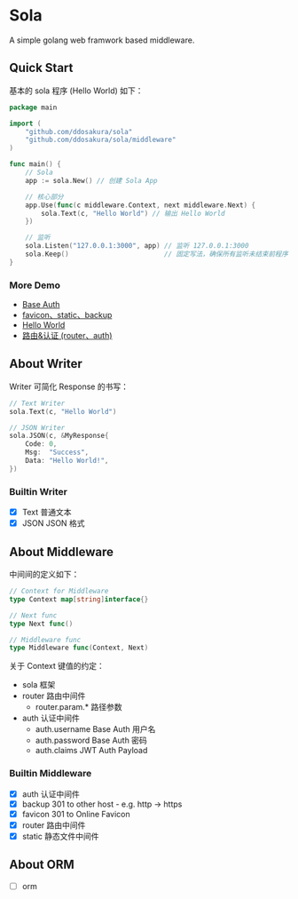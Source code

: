 # Sola

A simple golang web framwork based middleware.

## Quick Start

基本的 sola 程序 (Hello World) 如下：

```go
package main

import (
	"github.com/ddosakura/sola"
	"github.com/ddosakura/sola/middleware"
)

func main() {
	// Sola
	app := sola.New() // 创建 Sola App

	// 核心部分
	app.Use(func(c middleware.Context, next middleware.Next) {
		sola.Text(c, "Hello World") // 输出 Hello World
	})

	// 监听
	sola.Listen("127.0.0.1:3000", app) // 监听 127.0.0.1:3000
	sola.Keep()                        // 固定写法，确保所有监听未结束前程序不退出
}
```

### More Demo

+ [Base Auth](blob/master/demo/base-auth/main.go)
+ [favicon、static、backup](blob/master/demo/favicon-static-backup/main.go)
+ [Hello World](blob/master/demo/hello-world/main.go)
+ [路由&认证 (router、auth)](blob/master/demo/router-auth/main.go)

## About Writer

Writer 可简化 Response 的书写：

```go
// Text Writer
sola.Text(c, "Hello World")

// JSON Writer
sola.JSON(c, &MyResponse{
	Code: 0,
	Msg:  "Success",
	Data: "Hello World!",
})
```

### Builtin Writer

+ [x] Text	普通文本
+ [x] JSON	JSON 格式

## About Middleware

中间间的定义如下：

```go
// Context for Middleware
type Context map[string]interface{}

// Next func
type Next func()

// Middleware func
type Middleware func(Context, Next)
```

关于 Context 键值的约定：

+ sola      框架
+ router    路由中间件
    + router.param.*    路径参数
+ auth		认证中间件
	+ auth.username		Base Auth 用户名
	+ auth.password		Base Auth 密码
	+ auth.claims		JWT Auth Payload

### Builtin Middleware

+ [x] auth      认证中间件
+ [x] backup    301 to other host - e.g. http -> https
+ [x] favicon   301 to Online Favicon
+ [x] router    路由中间件
+ [x] static    静态文件中间件

## About ORM

+ [ ] orm
